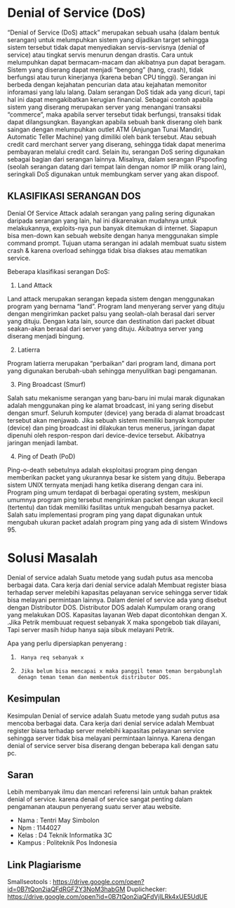 # Denial of Service (DoS)
“Denial of Service (DoS) attack” merupakan sebuah usaha (dalam bentuk serangan) untuk melumpuhkan sistem yang dijadikan target sehingga sistem tersebut tidak dapat menyediakan servis-servisnya (denial of service) atau tingkat servis menurun dengan drastis. Cara untuk melumpuhkan dapat bermacam-macam dan akibatnya pun dapat beragam. Sistem yang diserang dapat menjadi “bengong” (hang, crash), tidak berfungsi atau turun kinerjanya (karena beban CPU tinggi).
     Serangan ini berbeda dengan kejahatan pencurian data atau kejahatan memonitor inforamasi yang lalu lalang. Dalam serangan DoS tidak ada yang dicuri, tapi hal ini dapat mengakibatkan kerugian financial. Sebagai contoh apabila sistem yang diserang merupakan server yang menangani transaksi “commerce”, maka apabila server tersebut tidak berfungsi, transaksi tidak dapat dilangsungkan. Bayangkan apabila sebuah bank diserang oleh bank saingan dengan melumpuhkan outlet ATM (Anjungan Tunai Mandiri, Automatic Teller Machine) yang dimiliki oleh bank tersebut. Atau sebuah credit card merchant server yang diserang, sehingga tidak dapat menerima pembayaran melalui credit card.
Selain itu, serangan DoS sering digunakan sebagai bagian dari serangan lainnya. Misalnya, dalam serangan IPspoofing (seolah serangan datang dari tempat lain dengan nomor IP milik orang lain), seringkali DoS digunakan untuk membungkam server yang akan dispoof.

## KLASIFIKASI SERANGAN DOS

Denial Of Service Attack adalah serangan yang paling sering digunakan daripada serangan yang lain, hal ini dikarenakan mudahnya untuk melakukannya, exploits-nya pun banyak ditemukan di internet. Siapapun bisa men-down kan sebuah website dengan hanya menggunakan simple command prompt. Tujuan utama serangan ini adalah membuat suatu sistem crash & karena overload sehingga tidak bisa diakses atau mematikan service.


Beberapa klasifikasi serangan DoS:

1.   Land Attack

Land attack merupakan serangan kepada sistem dengan menggunakan program yang bernama “land”. Program land menyerang server yang dituju dengan mengirimkan packet palsu yang seolah-olah berasal dari server yang dituju. Dengan kata lain, source dan destination dari packet dibuat seakan-akan berasal dari server yang dituju. Akibatnya server yang diserang menjadi bingung.

2.   Latierra

Program latierra merupakan “perbaikan” dari program land, dimana port yang digunakan berubah-ubah sehingga menyulitkan bagi pengamanan.

3.   Ping Broadcast (Smurf)

Salah satu mekanisme serangan yang baru-baru ini mulai marak digunakan adalah menggunakan ping ke alamat broadcast, ini yang sering disebut dengan smurf. Seluruh komputer (device) yang berada di alamat broadcast tersebut akan menjawab. Jika sebuah sistem memiliki banyak komputer (device) dan ping broadcast ini dilakukan terus menerus, jaringan dapat dipenuhi oleh respon-respon dari device-device tersebut. Akibatnya jaringan menjadi lambat.

4.   Ping of Death (PoD)

Ping-o-death sebetulnya adalah eksploitasi program ping dengan memberikan packet yang ukurannya besar ke sistem yang dituju. Beberapa sistem UNIX ternyata menjadi hang ketika diserang dengan cara ini. Program ping umum terdapat di berbagai operating system, meskipun umumnya program ping tersebut mengirimkan packet dengan ukuran kecil (tertentu) dan tidak memiliki fasilitas untuk mengubah besarnya packet. Salah satu implementasi program ping yang dapat digunakan untuk mengubah ukuran packet adalah program ping yang ada di sistem Windows 95.


# Solusi Masalah

Denial of service adalah Suatu metode yang sudah putus asa mencoba berbagai data. Cara kerja dari denial service adalah Membuat register biasa terhadap server melebihi kapasitas pelayanan service sehingga server tidak bisa melayani permintaan lainnya. Dalam deniel of service ada yang disebut dengan Distributor DOS. Distributor DOS adalah Kumpulam orang orang yang melakukan DOS.
Kapasitas layanan Web dapat dicontohkan dengan X. .Jika Petrik membuuat request sebanyak X maka spongebob tiak dilayani, Tapi server masih hidup hanya saja sibuk melayani Petrik. 

Apa yang perlu dipersiapkan penyerang :
1.      Hanya req sebanyak x
2.      Jika belum bisa mencapai x maka panggil teman teman bergabunglah denagn teman teman dan membentuk distributor DOS.

## Kesimpulan

Kesimpulan Denial of service adalah Suatu metode yang sudah putus asa mencoba berbagai data. Cara kerja dari denial service adalah Membuat register biasa terhadap server melebihi kapasitas pelayanan service sehingga server tidak bisa melayani permintaan lainnya. Karena dengan denial of service server bisa diserang dengan beberapa kali dengan satu pc.

## Saran

Lebih membanyak ilmu dan mencari referensi lain untuk bahan praktek denial of service. karena denail of service sangat penting dalam pengamanan ataupun penyerang suatu server atau website.
            
* Nama : Tentri May Simbolon
* Npm : 1144027
* Kelas : D4 Teknik Informatika 3C
* Kampus : Politeknik Pos Indonesia

## Link Plagiarisme
Smallseotools : https://drive.google.com/open?id=0B7tQon2iaQFdRGFZY3NoM3habGM 
Duplichecker: https://drive.google.com/open?id=0B7tQon2iaQFdVjlLRk4xUE5UdUE 
